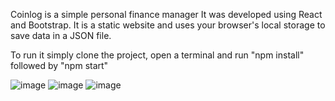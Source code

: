 Coinlog is a simple personal finance manager
It was developed using React and Bootstrap. It is a static website and uses your browser's local storage to save data in a JSON file.

To run it simply clone the project, open a terminal and run "npm install" followed by "npm start"

![image](https://github.com/amarogamedev/coinlog/assets/80685926/bfea1317-457e-4d35-8166-bb25053b0684)
![image](https://github.com/amarogamedev/coinlog/assets/80685926/6e0510cf-b99e-42c2-8762-1b50c5e1b199)
![image](https://github.com/amarogamedev/coinlog/assets/80685926/f17c8e4a-8883-4458-a80e-e1fbc8ef8b44)
